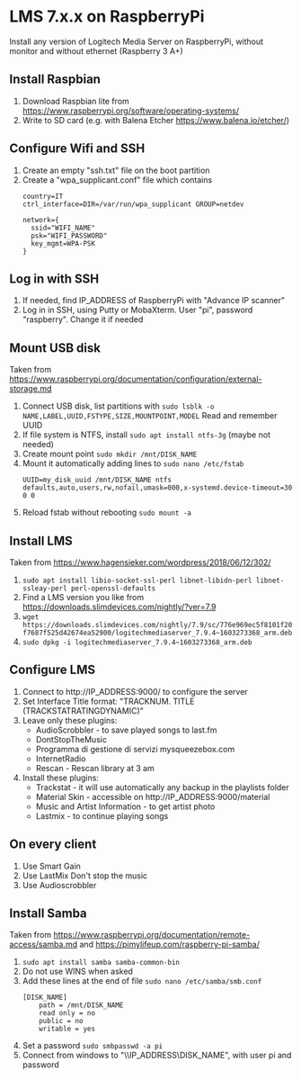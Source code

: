 # LMS 7.x.x on RaspberryPi
Install any version of Logitech Media Server on RaspberryPi, without monitor and without ethernet 
(Raspberry 3 A+)

## Install Raspbian
1. Download Raspbian lite from https://www.raspberrypi.org/software/operating-systems/
1. Write to SD card (e.g. with Balena Etcher https://www.balena.io/etcher/)

## Configure Wifi and SSH
1. Create an empty "ssh.txt" file on the boot partition
1. Create a "wpa_supplicant.conf" file which contains
    ```
    country=IT
    ctrl_interface=DIR=/var/run/wpa_supplicant GROUP=netdev

    network={
      ssid="WIFI_NAME"
      psk="WIFI_PASSWORD"
      key_mgmt=WPA-PSK
    }
    ```

## Log in with SSH
1. If needed, find IP_ADDRESS of RaspberryPi with "Advance IP scanner"
1. Log in in SSH, using Putty or MobaXterm. User "pi", password "raspberry". Change it if needed


## Mount USB disk
Taken from https://www.raspberrypi.org/documentation/configuration/external-storage.md
1. Connect USB disk, list partitions with `sudo lsblk -o NAME,LABEL,UUID,FSTYPE,SIZE,MOUNTPOINT,MODEL` Read and remember UUID
1. If file system is NTFS, install `sudo apt install ntfs-3g` (maybe not needed)
1. Create mount point `sudo mkdir /mnt/DISK_NAME`
1. Mount it automatically adding lines to `sudo nano /etc/fstab`
    ```
    UUID=my_disk_uuid /mnt/DISK_NAME ntfs defaults,auto,users,rw,nofail,umask=000,x-systemd.device-timeout=30 0 0
    ```
1. Reload fstab without rebooting `sudo mount -a`


## Install LMS
Taken from https://www.hagensieker.com/wordpress/2018/06/12/302/
1. `sudo apt install libio-socket-ssl-perl libnet-libidn-perl libnet-ssleay-perl perl-openssl-defaults`
1. Find a LMS version you like from https://downloads.slimdevices.com/nightly/?ver=7.9
1. `wget https://downloads.slimdevices.com/nightly/7.9/sc/776e969ec5f8101f20f7687f525d42674ea52900/logitechmediaserver_7.9.4~1603273368_arm.deb`
1. `sudo dpkg -i logitechmediaserver_7.9.4~1603273368_arm.deb`

## Configure LMS
1. Connect to http://IP_ADDRESS:9000/ to configure the server
1. Set Interface Title format: "TRACKNUM. TITLE (TRACKSTATRATINGDYNAMIC)"
1. Leave only these plugins:
    * AudioScrobbler - to save played songs to last.fm
    * DontStopTheMusic
    * Programma di gestione di servizi mysqueezebox.com
    * InternetRadio
    * Rescan - Rescan library at 3 am
1. Install these plugins:
    * Trackstat - it will use automatically any backup in the playlists folder
    * Material Skin - accessible on http://IP_ADDRESS:9000/material
    * Music and Artist Information - to get artist photo
    * Lastmix - to continue playing songs


## On every client
1. Use Smart Gain
1. Use LastMix Don't stop the music
1. Use Audioscrobbler

## Install Samba
Taken from https://www.raspberrypi.org/documentation/remote-access/samba.md and https://pimylifeup.com/raspberry-pi-samba/
1. `sudo apt install samba samba-common-bin`
1. Do not use WINS when asked
1. Add these lines at the end of file `sudo nano /etc/samba/smb.conf`
    ```
    [DISK_NAME]
        path = /mnt/DISK_NAME
        read only = no
        public = no
        writable = yes
    ```
1. Set a password `sudo smbpasswd -a pi`
1. Connect from windows to "\\\IP_ADDRESS\DISK_NAME", with user pi and password
